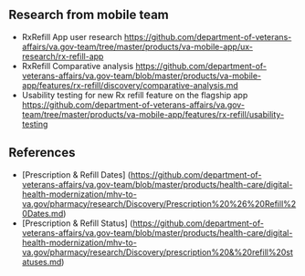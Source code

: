 
## Research from mobile team ##
- RxRefill App user research https://github.com/department-of-veterans-affairs/va.gov-team/tree/master/products/va-mobile-app/ux-research/rx-refill-app
- RxRefill Comparative analysis https://github.com/department-of-veterans-affairs/va.gov-team/blob/master/products/va-mobile-app/features/rx-refill/discovery/comparative-analysis.md
- Usability testing for new Rx refill feature on the flagship app https://github.com/department-of-veterans-affairs/va.gov-team/tree/master/products/va-mobile-app/features/rx-refill/usability-testing

## References ##
- [Prescription & Refill Dates] (https://github.com/department-of-veterans-affairs/va.gov-team/blob/master/products/health-care/digital-health-modernization/mhv-to-va.gov/pharmacy/research/Discovery/Prescription%20%26%20Refill%20Dates.md)
- [Prescription & Refill Status] (https://github.com/department-of-veterans-affairs/va.gov-team/blob/master/products/health-care/digital-health-modernization/mhv-to-va.gov/pharmacy/research/Discovery/prescription%20&%20refill%20statuses.md)
